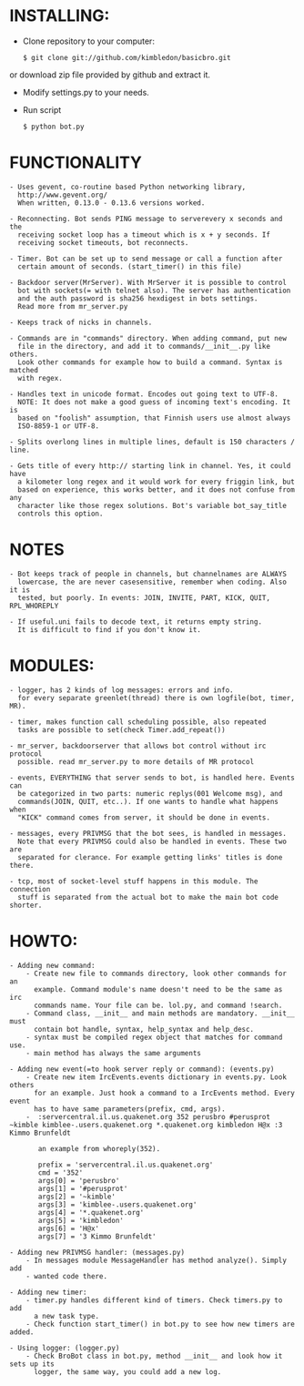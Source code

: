# INSTALLING:

- Clone repository to your computer:

     `$ git clone git://github.com/kimbledon/basicbro.git`

or download zip file provided by github and extract it.

- Modify settings.py to your needs.

- Run script

     `$ python bot.py`

# FUNCTIONALITY

    - Uses gevent, co-routine based Python networking library,
      http://www.gevent.org/
      When written, 0.13.0 - 0.13.6 versions worked.
    
    - Reconnecting. Bot sends PING message to serverevery x seconds and the
      receiving socket loop has a timeout which is x + y seconds. If
      receiving socket timeouts, bot reconnects.
      
    - Timer. Bot can be set up to send message or call a function after
      certain amount of seconds. (start_timer() in this file)
    
    - Backdoor server(MrServer). With MrServer it is possible to control
      bot with sockets(= with telnet also). The server has authentication
      and the auth password is sha256 hexdigest in bots settings.
      Read more from mr_server.py
      
    - Keeps track of nicks in channels.
    
    - Commands are in "commands" directory. When adding command, put new
      file in the directory, and add it to commands/__init__.py like others.
      Look other commands for example how to build a command. Syntax is matched
      with regex.
    
    - Handles text in unicode format. Encodes out going text to UTF-8.
      NOTE: It does not make a good guess of incoming text's encoding. It is 
      based on "foolish" assumption, that Finnish users use almost always
      ISO-8859-1 or UTF-8.
    
    - Splits overlong lines in multiple lines, default is 150 characters / line.
    
    - Gets title of every http:// starting link in channel. Yes, it could have
      a kilometer long regex and it would work for every friggin link, but
      based on experience, this works better, and it does not confuse from any
      character like those regex solutions. Bot's variable bot_say_title
      controls this option.


# NOTES

    - Bot keeps track of people in channels, but channelnames are ALWAYS
      lowercase, the are never casesensitive, remember when coding. Also it is
      tested, but poorly. In events: JOIN, INVITE, PART, KICK, QUIT, RPL_WHOREPLY

    - If useful.uni fails to decode text, it returns empty string. 
      It is difficult to find if you don't know it.


# MODULES:

    - logger, has 2 kinds of log messages: errors and info.
      for every separate greenlet(thread) there is own logfile(bot, timer, MR).

    - timer, makes function call scheduling possible, also repeated
      tasks are possible to set(check Timer.add_repeat())
    
    - mr_server, backdoorserver that allows bot control without irc protocol
      possible. read mr_server.py to more details of MR protocol
    
    - events, EVERYTHING that server sends to bot, is handled here. Events can
      be categorized in two parts: numeric replys(001 Welcome msg), and
      commands(JOIN, QUIT, etc..). If one wants to handle what happens when 
      "KICK" command comes from server, it should be done in events.
    
    - messages, every PRIVMSG that the bot sees, is handled in messages. 
      Note that every PRIVMSG could also be handled in events. These two are
      separated for clerance. For example getting links' titles is done there.
    
    - tcp, most of socket-level stuff happens in this module. The connection
      stuff is separated from the actual bot to make the main bot code shorter.
      
# HOWTO:

    - Adding new command:
        - Create new file to commands directory, look other commands for an 
          example. Command module's name doesn't need to be the same as irc 
          commands name. Your file can be. lol.py, and command !search.
        - Command class, __init__ and main methods are mandatory. __init__ must
          contain bot handle, syntax, help_syntax and help_desc.
        - syntax must be compiled regex object that matches for command use.
        - main method has always the same arguments
        
    - Adding new event(=to hook server reply or command): (events.py)
        - Create new item IrcEvents.events dictionary in events.py. Look others
          for an example. Just hook a command to a IrcEvents method. Every event
          has to have same parameters(prefix, cmd, args).
        -  :servercentral.il.us.quakenet.org 352 perusbro #perusprot ~kimble kimblee-.users.quakenet.org *.quakenet.org kimbledon H@x :3 Kimmo Brunfeldt
          
           an example from whoreply(352).
           
           prefix = 'servercentral.il.us.quakenet.org'
           cmd = '352'
           args[0] = 'perusbro'
           args[1] = '#perusprot'
           args[2] = '~kimble'
           args[3] = 'kimblee-.users.quakenet.org'
           args[4] = '*.quakenet.org'
           args[5] = 'kimbledon'
           args[6] = 'H@x'
           args[7] = '3 Kimmo Brunfeldt'
    
    - Adding new PRIVMSG handler: (messages.py)
        - In messages module MessageHandler has method analyze(). Simply add
        - wanted code there.
    
    - Adding new timer:
        - timer.py handles different kind of timers. Check timers.py to add
          a new task type.
        - Check function start_timer() in bot.py to see how new timers are added.
    
    - Using logger: (logger.py)
        - Check BroBot class in bot.py, method __init__ and look how it sets up its
          logger, the same way, you could add a new log.
    
